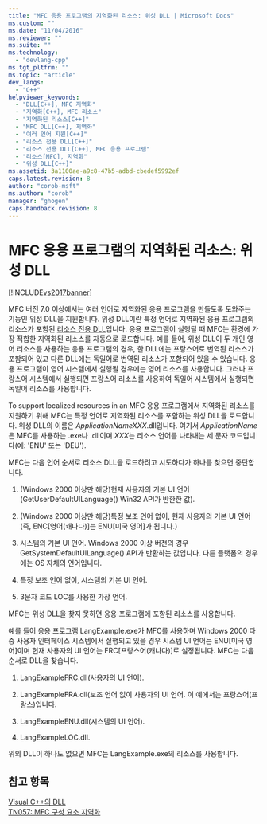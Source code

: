 ```yaml
---
title: "MFC 응용 프로그램의 지역화된 리소스: 위성 DLL | Microsoft Docs"
ms.custom: ""
ms.date: "11/04/2016"
ms.reviewer: ""
ms.suite: ""
ms.technology: 
  - "devlang-cpp"
ms.tgt_pltfrm: ""
ms.topic: "article"
dev_langs: 
  - "C++"
helpviewer_keywords: 
  - "DLL[C++], MFC 지역화"
  - "지역화[C++], MFC 리소스"
  - "지역화된 리소스[C++]"
  - "MFC DLL[C++], 지역화"
  - "여러 언어 지원[C++]"
  - "리소스 전용 DLL[C++]"
  - "리소스 전용 DLL[C++], MFC 응용 프로그램"
  - "리소스[MFC], 지역화"
  - "위성 DLL[C++]"
ms.assetid: 3a1100ae-a9c8-47b5-adbd-cbedef5992ef
caps.latest.revision: 8
author: "corob-msft"
ms.author: "corob"
manager: "ghogen"
caps.handback.revision: 8
---
```

# MFC 응용 프로그램의 지역화된 리소스: 위성 DLL
[!INCLUDE[vs2017banner](../assembler/inline/includes/vs2017banner.md)]

MFC 버전 7.0 이상에서는 여러 언어로 지역화된 응용 프로그램을 만들도록 도와주는 기능인 위성 DLL을 지원합니다.  위성 DLL이란 특정 언어로 지역화된 응용 프로그램의 리소스가 포함된 [리소스 전용 DLL](../build/creating-a-resource-only-dll.md)입니다.  응용 프로그램이 실행될 때 MFC는 환경에 가장 적합한 지역화된 리소스를 자동으로 로드합니다.  예를 들어, 위성 DLL이 두 개인 영어 리소스를 사용하는 응용 프로그램의 경우, 한 DLL에는 프랑스어로 번역된 리소스가 포함되어 있고 다른 DLL에는 독일어로 번역된 리소스가 포함되어 있을 수 있습니다.  응용 프로그램이 영어 시스템에서 실행될 경우에는 영어 리소스를 사용합니다.  그러나 프랑스어 시스템에서 실행되면 프랑스어 리소스를 사용하여 독일어 시스템에서 실행되면 독일어 리소스를 사용합니다.  
  
 To support localized resources in an MFC 응용 프로그램에서 지역화된 리소스를 지원하기 위해 MFC는 특정 언어로 지역화된 리소스를 포함하는 위성 DLL을 로드합니다.  위성 DLL의 이름은 *ApplicationNameXXX*.dll입니다. 여기서 *ApplicationName* 은 MFC를 사용하는 .exe나 .dll이며 *XXX*는 리소스 언어를 나타내는 세 문자 코드입니다\(예: 'ENU' 또는 'DEU'\).  
  
 MFC는 다음 언어 순서로 리소스 DLL을 로드하려고 시도하다가 하나를 찾으면 중단합니다.  
  
1.  \(Windows 2000 이상만 해당\)현재 사용자의 기본 UI 언어\(GetUserDefaultUILanguage\(\) Win32 API가 반환한 값\).  
  
2.  \(Windows 2000 이상만 해당\)특정 보조 언어 없이, 현재 사용자의 기본 UI 언어\(즉, ENC\[영어\(캐나다\)\]는 ENU\[미국 영어\]가  됩니다.\)  
  
3.  시스템의 기본 UI 언어.  Windows 2000 이상 버전의 경우 GetSystemDefaultUILanguage\(\) API가 반환하는 값입니다.  다른 플랫폼의 경우에는 OS 자체의 언어입니다.  
  
4.  특정 보조 언어 없이, 시스템의 기본 UI 언어.  
  
5.  3문자 코드 LOC를 사용한 가장 언어.  
  
 MFC는 위성 DLL을 찾지 못하면 응용 프로그램에 포함된 리소스를 사용합니다.  
  
 예를 들어 응용 프로그램 LangExample.exe가 MFC를 사용하며 Windows 2000 다중 사용자 인터페이스 시스템에서 실행되고 있을 경우 시스템 UI 언어는  ENU\[미국 영어\]이며 현재 사용자의 UI 언어는 FRC\[프랑스어\(캐나다\)\]로 설정됩니다.  MFC는 다음 순서로 DLL을 찾습니다.  
  
1.  LangExampleFRC.dll\(사용자의 UI 언어\).  
  
2.  LangExampleFRA.dll\(보조 언어 없이 사용자의 UI 언어. 이 예에서는 프랑스어\(프랑스\)입니다.  
  
3.  LangExampleENU.dll\(시스템의 UI 언어\).  
  
4.  LangExampleLOC.dll.  
  
 위의 DLL이 하나도 없으면 MFC는 LangExample.exe의 리소스를 사용합니다.  
  
## 참고 항목  
 [Visual C\+\+의 DLL](../build/dlls-in-visual-cpp.md)   
 [TN057: MFC 구성 요소 지역화](../mfc/tn057-localization-of-mfc-components.md)